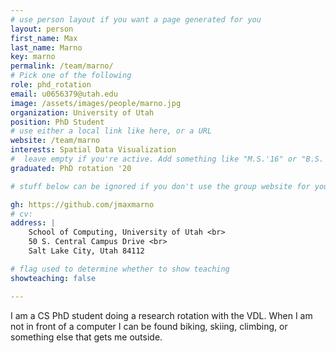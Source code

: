 ```yaml
---
# use person layout if you want a page generated for you
layout: person
first_name: Max
last_name: Marno
key: marno
permalink: /team/marno/
# Pick one of the following
role: phd_rotation
email: u0656379@utah.edu
image: /assets/images/people/marno.jpg
organization: University of Utah
position: PhD Student
# use either a local link like here, or a URL
website: /team/marno
interests: Spatial Data Visualization
#  leave empty if you're active. Add something like "M.S.'16" or "B.S.'17" if you got a degree while at VDL. Add "N" if you left VDS before you got a degree.
graduated: PhD rotation '20

# stuff below can be ignored if you don't use the group website for your private website

gh: https://github.com/jmaxmarno
# cv: 
address: |
    School of Computing, University of Utah <br>
    50 S. Central Campus Drive <br>
    Salt Lake City, Utah 84112

# flag used to determine whether to show teaching
showteaching: false

---
```

I am a CS PhD student doing a research rotation with the VDL. When I am not in front of a computer I can be found biking, skiing, climbing, or something else that gets me outside.
